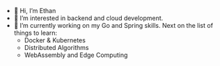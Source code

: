 - 👋 Hi, I’m Ethan
- 👀 I’m interested in backend and cloud development.
- 🌱 I’m currently working on my Go and Spring skills. Next on the list of things to learn:
  - Docker & Kubernetes
  - Distributed Algorithms
  - WebAssembly and Edge Computing

<!---
dethancosta/dethancosta is a ✨ special ✨ repository because its `README.md` (this file) appears on your GitHub profile.
You can click the Preview link to take a look at your changes.
--->
